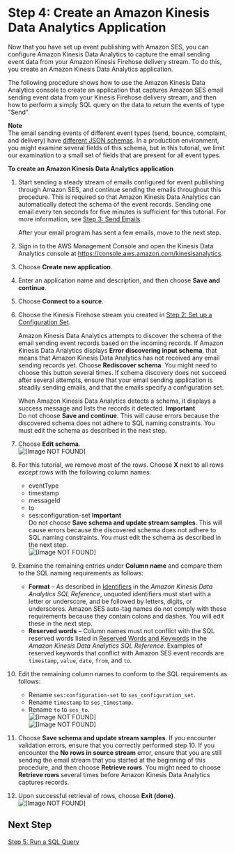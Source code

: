 # Step 4: Create an Amazon Kinesis Data Analytics Application<a name="event-publishing-kinesis-analytics-application"></a>

Now that you have set up event publishing with Amazon SES, you can configure Amazon Kinesis Data Analytics to capture the email sending event data from your Amazon Kinesis Firehose delivery stream\. To do this, you create an Amazon Kinesis Data Analytics application\.

The following procedure shows how to use the Amazon Kinesis Data Analytics console to create an application that captures Amazon SES email sending event data from your Kinesis Firehose delivery stream, and then how to perform a simply SQL query on the data to return the events of type "Send"\.

**Note**  
The email sending events of different event types \(send, bounce, complaint, and delivery\) have [different JSON schemas](event-publishing-retrieving-firehose-contents.md)\. In a production environment, you might examine several fields of this schema, but in this tutorial, we limit our examination to a small set of fields that are present for all event types\.

**To create an Amazon Kinesis Data Analytics application**

1. Start sending a steady stream of emails configured for event publishing through Amazon SES, and continue sending the emails throughout this procedure\. This is required so that Amazon Kinesis Data Analytics can automatically detect the schema of the event records\. Sending one email every ten seconds for five minutes is sufficient for this tutorial\. For more information, see [Step 3: Send Emails](event-publishing-kinesis-analytics-send-email.md)\.

   After your email program has sent a few emails, move to the next step\.

1. Sign in to the AWS Management Console and open the Kinesis Data Analytics console at [ https://console\.aws\.amazon\.com/kinesisanalytics](https://console.aws.amazon.com/kinesisanalytics)\.

1. Choose **Create new application**\.

1. Enter an application name and description, and then choose **Save and continue**\.

1. Choose **Connect to a source**\.

1. Choose the Kinesis Firehose stream you created in [Step 2: Set up a Configuration Set](event-publishing-kinesis-analytics-configuration-set.md)\.

   Amazon Kinesis Data Analytics attempts to discover the schema of the email sending event records based on the incoming records\. If Amazon Kinesis Data Analytics displays **Error discovering input schema**, that means that Amazon Kinesis Data Analytics has not received any email sending records yet\. Choose **Rediscover schema**\. You might need to choose this button several times\. If schema discovery does not succeed after several attempts, ensure that your email sending application is steadily sending emails, and that the emails specify a configuration set\.

   When Amazon Kinesis Data Analytics detects a schema, it displays a success message and lists the records it detected\.
**Important**  
Do not choose **Save and continue**\. This will cause errors because the discovered schema does not adhere to SQL naming constraints\. You must edit the schema as described in the next step\.

1. Choose **Edit schema**\.  
![\[Image NOT FOUND\]](http://docs.aws.amazon.com/ses/latest/DeveloperGuide/images/event_publishing_tutorial_kinesis_analytics_schema_discovery.png)

1. For this tutorial, we remove most of the rows\. Choose **X** next to all rows *except* rows with the following column names:
   + eventType
   + timestamp
   + messageId
   + to
   + ses:configuration\-set
**Important**  
Do not choose **Save schema and update stream samples**\. This will cause errors because the discovered schema does not adhere to SQL naming constraints\. You must edit the schema as described in the next step\.  
![\[Image NOT FOUND\]](http://docs.aws.amazon.com/ses/latest/DeveloperGuide/images/event_publishing_tutorial_kinesis_analytics_schema_remove.png)

1. Examine the remaining entries under **Column name** and compare them to the SQL naming requirements as follows:
   + **Format** – As described in [Identifiers](http://docs.aws.amazon.com/kinesisanalytics/latest/sqlref/sql-reference-identifiers.html) in the *Amazon Kinesis Data Analytics SQL Reference*, unquoted identifiers must start with a letter or underscore, and be followed by letters, digits, or underscores\. Amazon SES auto\-tag names do not comply with these requirements because they contain colons and dashes\. You will edit these in the next step\. 
   + **Reserved words** – Column names must not conflict with the SQL reserved words listed in [Reserved Words and Keywords](http://docs.aws.amazon.com/kinesisanalytics/latest/sqlref/sql-reference-reserved-words-keywords.html) in the *Amazon Kinesis Data Analytics SQL Reference*\. Examples of reserved keywords that conflict with Amazon SES event records are `timestamp`, `value`, `date`, `from`, and `to`\. 

1. Edit the remaining column names to conform to the SQL requirements as follows:
   + Rename `ses:configuration-set` to `ses_configuration_set`\.
   + Rename `timestamp` to `ses_timestamp`\.
   + Rename `to` to `ses_to`\.  
![\[Image NOT FOUND\]](http://docs.aws.amazon.com/ses/latest/DeveloperGuide/images/white_space_horizontal.png)  
![\[Image NOT FOUND\]](http://docs.aws.amazon.com/ses/latest/DeveloperGuide/images/event_publishing_tutorial_kinesis_analytics_schema_edit.png)

1. Choose **Save schema and update stream samples**\. If you encounter validation errors, ensure that you correctly performed step 10\. If you encounter the **No rows in source stream** error, ensure that you are still sending the email stream that you started at the beginning of this procedure, and then choose **Retrieve rows**\. You might need to choose **Retrieve rows** several times before Amazon Kinesis Data Analytics captures records\.

1. Upon successful retrieval of rows, choose **Exit \(done\)**\.  
![\[Image NOT FOUND\]](http://docs.aws.amazon.com/ses/latest/DeveloperGuide/images/event_publishing_tutorial_kinesis_analytics_exit.png)

## Next Step<a name="event-publishing-kinesis-analytics-application-next-step"></a>

[Step 5: Run a SQL Query](event-publishing-kinesis-analytics-sql.md)